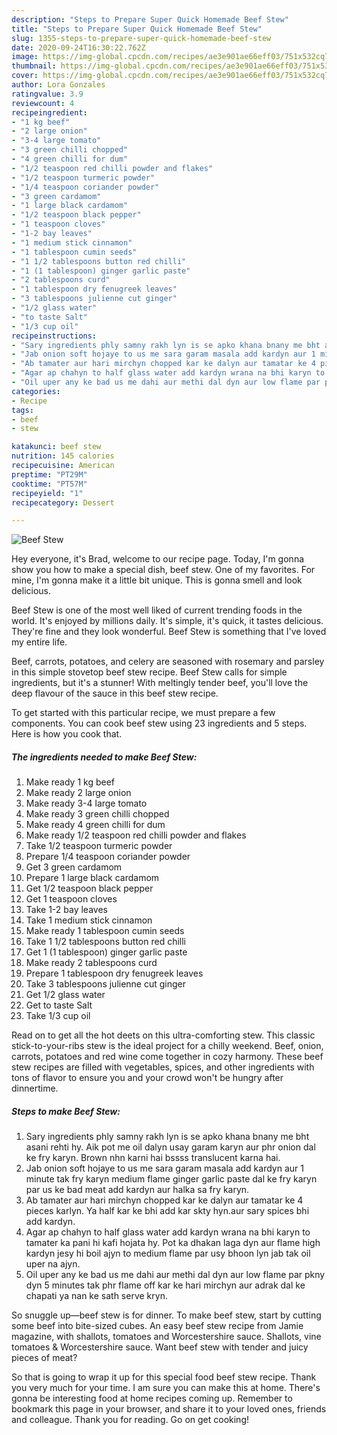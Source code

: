```yaml
---
description: "Steps to Prepare Super Quick Homemade Beef Stew"
title: "Steps to Prepare Super Quick Homemade Beef Stew"
slug: 1355-steps-to-prepare-super-quick-homemade-beef-stew
date: 2020-09-24T16:30:22.762Z
image: https://img-global.cpcdn.com/recipes/ae3e901ae66eff03/751x532cq70/beef-stew-recipe-main-photo.jpg
thumbnail: https://img-global.cpcdn.com/recipes/ae3e901ae66eff03/751x532cq70/beef-stew-recipe-main-photo.jpg
cover: https://img-global.cpcdn.com/recipes/ae3e901ae66eff03/751x532cq70/beef-stew-recipe-main-photo.jpg
author: Lora Gonzales
ratingvalue: 3.9
reviewcount: 4
recipeingredient:
- "1 kg beef"
- "2 large onion"
- "3-4 large tomato"
- "3 green chilli chopped"
- "4 green chilli for dum"
- "1/2 teaspoon red chilli powder and flakes"
- "1/2 teaspoon turmeric powder"
- "1/4 teaspoon coriander powder"
- "3 green cardamom"
- "1 large black cardamom"
- "1/2 teaspoon black pepper"
- "1 teaspoon cloves"
- "1-2 bay leaves"
- "1 medium stick cinnamon"
- "1 tablespoon cumin seeds"
- "1 1/2 tablespoons button red chilli"
- "1 (1 tablespoon) ginger garlic paste"
- "2 tablespoons curd"
- "1 tablespoon dry fenugreek leaves"
- "3 tablespoons julienne cut ginger"
- "1/2 glass water"
- "to taste Salt"
- "1/3 cup oil"
recipeinstructions:
- "Sary ingredients phly samny rakh lyn is se apko khana bnany me bht asani rehti hy. Aik pot me oil dalyn usay garam karyn aur phr onion dal ke fry karyn. Brown nhn karni hai bssss translucent karna hai."
- "Jab onion soft hojaye to us me sara garam masala add kardyn aur 1 minute tak fry karyn medium flame ginger garlic paste dal ke fry karyn par us ke bad meat add kardyn aur halka sa fry karyn."
- "Ab tamater aur hari mirchyn chopped kar ke dalyn aur tamatar ke 4 pieces karlyn. Ya half kar ke bhi add kar skty hyn.aur sary spices bhi add kardyn."
- "Agar ap chahyn to half glass water add kardyn wrana na bhi karyn to tamater ka pani hi kafi hojata hy. Pot ka dhakan laga dyn aur flame high kardyn jesy hi boil ajyn to medium flame par usy bhoon lyn jab tak oil uper na ajyn."
- "Oil uper any ke bad us me dahi aur methi dal dyn aur low flame par pkny dyn 5 minutes tak phr flame off kar ke hari mirchyn aur adrak dal ke chapati ya nan ke sath serve kryn."
categories:
- Recipe
tags:
- beef
- stew

katakunci: beef stew 
nutrition: 145 calories
recipecuisine: American
preptime: "PT29M"
cooktime: "PT57M"
recipeyield: "1"
recipecategory: Dessert

---
```



![Beef Stew](https://img-global.cpcdn.com/recipes/ae3e901ae66eff03/751x532cq70/beef-stew-recipe-main-photo.jpg)

Hey everyone, it's Brad, welcome to our recipe page. Today, I'm gonna show you how to make a special dish, beef stew. One of my favorites. For mine, I'm gonna make it a little bit unique. This is gonna smell and look delicious.

Beef Stew is one of the most well liked of current trending foods in the world. It's enjoyed by millions daily. It's simple, it's quick, it tastes delicious. They're fine and they look wonderful. Beef Stew is something that I've loved my entire life.

Beef, carrots, potatoes, and celery are seasoned with rosemary and parsley in this simple stovetop beef stew recipe. Beef Stew calls for simple ingredients, but it&#39;s a stunner! With meltingly tender beef, you&#39;ll love the deep flavour of the sauce in this beef stew recipe.


To get started with this particular recipe, we must prepare a few components. You can cook beef stew using 23 ingredients and 5 steps. Here is how you cook that.

<!--inarticleads1-->

##### The ingredients needed to make Beef Stew:

1. Make ready 1 kg beef
1. Make ready 2 large onion
1. Make ready 3-4 large tomato
1. Make ready 3 green chilli chopped
1. Make ready 4 green chilli for dum
1. Make ready 1/2 teaspoon red chilli powder and flakes
1. Take 1/2 teaspoon turmeric powder
1. Prepare 1/4 teaspoon coriander powder
1. Get 3 green cardamom
1. Prepare 1 large black cardamom
1. Get 1/2 teaspoon black pepper
1. Get 1 teaspoon cloves
1. Take 1-2 bay leaves
1. Take 1 medium stick cinnamon
1. Make ready 1 tablespoon cumin seeds
1. Take 1 1/2 tablespoons button red chilli
1. Get 1 (1 tablespoon) ginger garlic paste
1. Make ready 2 tablespoons curd
1. Prepare 1 tablespoon dry fenugreek leaves
1. Take 3 tablespoons julienne cut ginger
1. Get 1/2 glass water
1. Get to taste Salt
1. Take 1/3 cup oil


Read on to get all the hot deets on this ultra-comforting stew. This classic stick-to-your-ribs stew is the ideal project for a chilly weekend. Beef, onion, carrots, potatoes and red wine come together in cozy harmony. These beef stew recipes are filled with vegetables, spices, and other ingredients with tons of flavor to ensure you and your crowd won&#39;t be hungry after dinnertime. 

<!--inarticleads2-->

##### Steps to make Beef Stew:

1. Sary ingredients phly samny rakh lyn is se apko khana bnany me bht asani rehti hy. Aik pot me oil dalyn usay garam karyn aur phr onion dal ke fry karyn. Brown nhn karni hai bssss translucent karna hai.
1. Jab onion soft hojaye to us me sara garam masala add kardyn aur 1 minute tak fry karyn medium flame ginger garlic paste dal ke fry karyn par us ke bad meat add kardyn aur halka sa fry karyn.
1. Ab tamater aur hari mirchyn chopped kar ke dalyn aur tamatar ke 4 pieces karlyn. Ya half kar ke bhi add kar skty hyn.aur sary spices bhi add kardyn.
1. Agar ap chahyn to half glass water add kardyn wrana na bhi karyn to tamater ka pani hi kafi hojata hy. Pot ka dhakan laga dyn aur flame high kardyn jesy hi boil ajyn to medium flame par usy bhoon lyn jab tak oil uper na ajyn.
1. Oil uper any ke bad us me dahi aur methi dal dyn aur low flame par pkny dyn 5 minutes tak phr flame off kar ke hari mirchyn aur adrak dal ke chapati ya nan ke sath serve kryn.


So snuggle up—beef stew is for dinner. To make beef stew, start by cutting some beef into bite-sized cubes. An easy beef stew recipe from Jamie magazine, with shallots, tomatoes and Worcestershire sauce. Shallots, vine tomatoes &amp; Worcestershire sauce. Want beef stew with tender and juicy pieces of meat? 

So that is going to wrap it up for this special food beef stew recipe. Thank you very much for your time. I am sure you can make this at home. There's gonna be interesting food at home recipes coming up. Remember to bookmark this page in your browser, and share it to your loved ones, friends and colleague. Thank you for reading. Go on get cooking!
